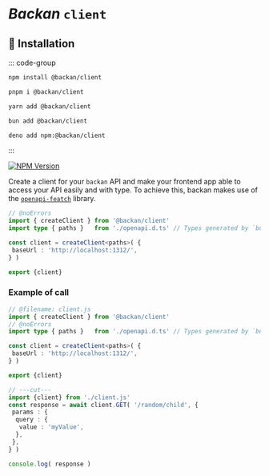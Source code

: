 # *Backan* `client`

## 🔑 Installation

::: code-group

```bash [npm]
npm install @backan/client
```

```bash [pnpm]
pnpm i @backan/client
```

```bash [yarn]
yarn add @backan/client
```

```bash [bun]
bun add @backan/client
```

```bash [deno]
deno add npm:@backan/client
```

:::

[![NPM Version](https://img.shields.io/npm/v/@backan/client?style=for-the-badge&color=yellow)](https://www.npmjs.com/package/@backan/client)

Create a client for your `backan` API and make your frontend app able to access your API easily and with type. To achieve this, backan makes use of the [`openapi-featch`](https://openapi-ts.dev/openapi-fetch/) library.

```ts twoslash
// @noErrors
import { createClient } from '@backan/client'
import type { paths }   from './openapi.d.ts' // Types generated by `buildSchema` function from `@backan/builder`

const client = createClient<paths>( {
 baseUrl : 'http://localhost:1312/',
} )

export {client}

```

### Example of call

```ts twoslash
// @filename: client.js
import { createClient } from '@backan/client'
// @noErrors
import type { paths }   from './openapi.d.ts' // Types generated by `buildSchema` function from `@backan/builder`

const client = createClient<paths>( {
 baseUrl : 'http://localhost:1312/',
} )

export {client}

// ---cut---
import {client} from './client.js'
const response = await client.GET( '/random/child', {
 params : {
  query : {
   value : 'myValue',
  },
 },
} )

console.log( response )
```

